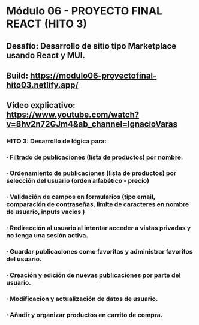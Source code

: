 
# Módulo 06 - PROYECTO FINAL REACT (HITO 3)
## Desafío: Desarrollo de sitio tipo Marketplace usando React y MUI.
## Build: https://modulo06-proyectofinal-hito03.netlify.app/
## Video explicativo: https://www.youtube.com/watch?v=8hv2n72GJm4&ab_channel=IgnacioVaras
### HITO 3: Desarrollo de lógica para:
### ·  Filtrado de publicaciones (lista de productos) por nombre.
### ·  Ordenamiento de publicaciones (lista de productos) por selección del usuario (orden alfabético - precio)
### ·  Validación de campos en formularios (tipo email, comparación de contraseñas, limite de caracteres en nombre de usuario, inputs vacios )
### ·  Redirección al usuario al intentar acceder a vistas privadas y no tenga una sesión activa.
### ·  Guardar publicaciones como favoritas y administrar favoritos del usuario.
### ·  Creación y edición de nuevas publicaciones por parte del usuario.
### ·  Modificacion y actualización de datos de usuario.
### ·  Añadir y organizar productos en carrito de compra.

